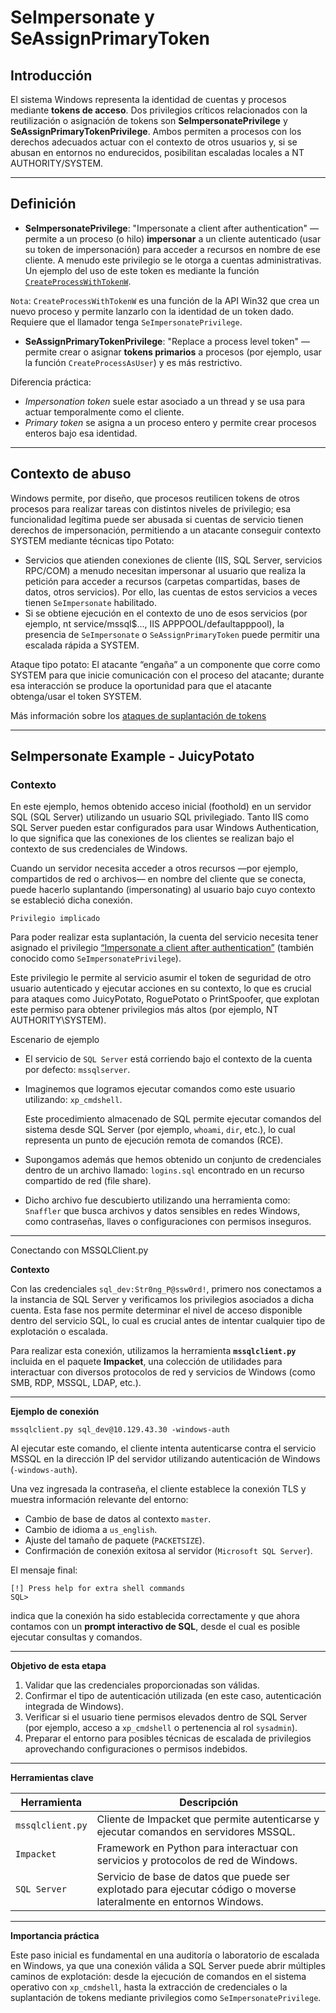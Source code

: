 # SeImpersonate y SeAssignPrimaryToken

## Introducción

El sistema Windows representa la identidad de cuentas y procesos mediante **tokens de acceso**. Dos privilegios críticos relacionados con la reutilización o asignación de tokens son **SeImpersonatePrivilege** y **SeAssignPrimaryTokenPrivilege**. Ambos permiten a procesos con los derechos adecuados actuar con el contexto de otros usuarios y, si se abusan en entornos no endurecidos, posibilitan escaladas locales a NT AUTHORITY/SYSTEM.

---

## Definición

* **SeImpersonatePrivilege**: "Impersonate a client after authentication" — permite a un proceso (o hilo) **impersonar** a un cliente autenticado (usar su token de impersonación) para acceder a recursos en nombre de ese cliente. A menudo este privilegio se le otorga a cuentas administrativas. Un ejemplo del uso de este token es mediante la función [`CreateProcessWithTokenW`](https://learn.microsoft.com/en-us/windows/win32/api/winbase/nf-winbase-createprocesswithtokenw).

`Nota`: `CreateProcessWithTokenW` es una función de la API Win32 que crea un nuevo proceso y permite lanzarlo con la identidad de un token dado. Requiere que el llamador tenga `SeImpersonatePrivilege`.  

* **SeAssignPrimaryTokenPrivilege**: "Replace a process level token" — permite crear o asignar **tokens primarios** a procesos (por ejemplo, usar la función `CreateProcessAsUser`) y es más restrictivo.

Diferencia práctica:

* *Impersonation token* suele estar asociado a un thread y se usa para actuar temporalmente como el cliente.
* *Primary token* se asigna a un proceso entero y permite crear procesos enteros bajo esa identidad.

---

## Contexto de abuso

Windows permite, por diseño, que procesos reutilicen tokens de otros procesos para realizar tareas con distintos niveles de privilegio; esa funcionalidad legítima puede ser abusada si cuentas de servicio tienen derechos de impersonación, permitiendo a un atacante conseguir contexto SYSTEM mediante técnicas tipo Potato:

* Servicios que atienden conexiones de cliente (IIS, SQL Server, servicios RPC/COM) a menudo necesitan impersonar al usuario que realiza la petición para acceder a recursos (carpetas compartidas, bases de datos, otros servicios). Por ello, las cuentas de estos servicios a veces tienen `SeImpersonate` habilitado.
* Si se obtiene ejecución en el contexto de uno de esos servicios (por ejemplo, nt service/mssql$..., IIS APPPOOL/defaultapppool), la presencia de `SeImpersonate` o `SeAssignPrimaryToken` puede permitir una escalada rápida a SYSTEM.

Ataque tipo potato:
El atacante “engaña” a un componente que corre como SYSTEM para que inicie comunicación con el proceso del atacante; durante esa interacción se produce la oportunidad para que el atacante obtenga/usar el token SYSTEM.

Más información sobre los [ataques de suplantación de tokens](https://github.com/hatRiot/token-priv/blob/master/abusing_token_eop_1.0.txt)

---

## SeImpersonate Example - JuicyPotato

### Contexto

En este ejemplo, hemos obtenido acceso inicial (foothold) en un servidor SQL (SQL Server) utilizando un usuario SQL privilegiado.
Tanto IIS como SQL Server pueden estar configurados para usar Windows Authentication, lo que significa que las conexiones de los clientes se realizan bajo el contexto de sus credenciales de Windows.

Cuando un servidor necesita acceder a otros recursos —por ejemplo, compartidos de red o archivos— en nombre del cliente que se conecta, puede hacerlo suplantando (impersonating) al usuario bajo cuyo contexto se estableció dicha conexión.

`Privilegio implicado`

Para poder realizar esta suplantación, la cuenta del servicio necesita tener asignado el privilegio [“Impersonate a client after authentication”](https://learn.microsoft.com/es-es/previous-versions/windows/it-pro/windows-10/security/threat-protection/security-policy-settings/impersonate-a-client-after-authentication) (también conocido como `SeImpersonatePrivilege`).

Este privilegio le permite al servicio asumir el token de seguridad de otro usuario autenticado y ejecutar acciones en su contexto, lo que es crucial para ataques como JuicyPotato, RoguePotato o PrintSpoofer, que explotan este permiso para obtener privilegios más altos (por ejemplo, NT AUTHORITY\SYSTEM).

Escenario de ejemplo

* El servicio de `SQL Server` está corriendo bajo el contexto de la cuenta por defecto:
  `mssqlserver`.
  

* Imaginemos que logramos ejecutar comandos como este usuario utilizando:
  `xp_cmdshell`.
  
  Este procedimiento almacenado de SQL permite ejecutar comandos del sistema desde SQL Server (por ejemplo, `whoami`, `dir`, etc.), lo cual representa un punto de ejecución remota de comandos (RCE).

* Supongamos además que hemos obtenido un conjunto de credenciales dentro de un archivo llamado:
  `logins.sql`
  encontrado en un recurso compartido de red (file share).

* Dicho archivo fue descubierto utilizando una herramienta como:
  `Snaffler`
  que busca archivos y datos sensibles en redes Windows, como contraseñas, llaves o configuraciones con permisos inseguros.

---


Conectando con MSSQLClient.py

**Contexto**

Con las credenciales `sql_dev:Str0ng_P@ssw0rd!`, primero nos conectamos a la instancia de SQL Server y verificamos los privilegios asociados a dicha cuenta. Esta fase nos permite determinar el nivel de acceso disponible dentro del servicio SQL, lo cual es crucial antes de intentar cualquier tipo de explotación o escalada.

Para realizar esta conexión, utilizamos la herramienta **`mssqlclient.py`** incluida en el paquete **Impacket**, una colección de utilidades para interactuar con diversos protocolos de red y servicios de Windows (como SMB, RDP, MSSQL, LDAP, etc.).

---

**Ejemplo de conexión**

```
mssqlclient.py sql_dev@10.129.43.30 -windows-auth
```

Al ejecutar este comando, el cliente intenta autenticarse contra el servicio MSSQL en la dirección IP del servidor utilizando autenticación de Windows (`-windows-auth`).

Una vez ingresada la contraseña, el cliente establece la conexión TLS y muestra información relevante del entorno:

* Cambio de base de datos al contexto `master`.
* Cambio de idioma a `us_english`.
* Ajuste del tamaño de paquete (`PACKETSIZE`).
* Confirmación de conexión exitosa al servidor (`Microsoft SQL Server`).

El mensaje final:

```
[!] Press help for extra shell commands
SQL>
```

indica que la conexión ha sido establecida correctamente y que ahora contamos con un **prompt interactivo de SQL**, desde el cual es posible ejecutar consultas y comandos.

---

**Objetivo de esta etapa**

1. Validar que las credenciales proporcionadas son válidas.
2. Confirmar el tipo de autenticación utilizada (en este caso, autenticación integrada de Windows).
3. Verificar si el usuario tiene permisos elevados dentro de SQL Server (por ejemplo, acceso a `xp_cmdshell` o pertenencia al rol `sysadmin`).
4. Preparar el entorno para posibles técnicas de escalada de privilegios aprovechando configuraciones o permisos indebidos.

---

**Herramientas clave**

| Herramienta      | Descripción                                                                                                        |
| ---------------- | ------------------------------------------------------------------------------------------------------------------ |
| `mssqlclient.py` | Cliente de Impacket que permite autenticarse y ejecutar comandos en servidores MSSQL.                              |
| `Impacket`       | Framework en Python para interactuar con servicios y protocolos de red de Windows.                                 |
| `SQL Server`     | Servicio de base de datos que puede ser explotado para ejecutar código o moverse lateralmente en entornos Windows. |

---

**Importancia práctica**

Este paso inicial es fundamental en una auditoría o laboratorio de escalada en Windows, ya que una conexión válida a SQL Server puede abrir múltiples caminos de explotación: desde la ejecución de comandos en el sistema operativo con `xp_cmdshell`, hasta la extracción de credenciales o la suplantación de tokens mediante privilegios como `SeImpersonatePrivilege`.


